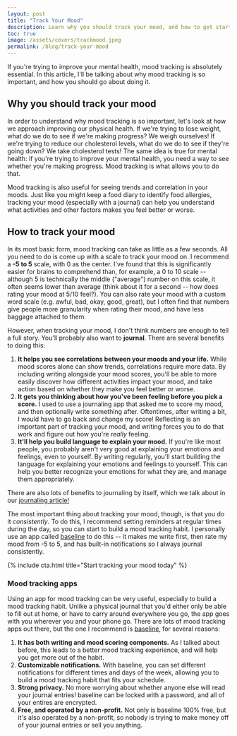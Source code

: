 ```yaml
---
layout: post
title: "Track Your Mood"
description: Learn why you should track your mood, and how to get started.
toc: true
image: /assets/covers/trackmood.jpeg
permalink: /blog/track-your-mood
---
```


If you're trying to improve your mental health, mood tracking is absolutely essential. In this article, I'll be talking about why mood tracking is so important, and how you should go about doing it.

## Why you should track your mood

In order to understand why mood tracking is so important, let's look at how we approach improving our physical health. If we're trying to lose weight, what do we do to see if we're making progress? We weigh ourselves! If we're trying to reduce our cholesterol levels, what do we do to see if they're going down? We take cholesterol tests! The same idea is true for mental health: if you're trying to improve your mental health, you need a way to see whether you're making progress. Mood tracking is what allows you to do that.

Mood tracking is also useful for seeing trends and correlation in your moods. Just like you might keep a food diary to identify food allergies, tracking your mood (especially with a journal) can help you understand what activities and other factors makes you feel better or worse. 

## How to track your mood

In its most basic form, mood tracking can take as little as a few seconds. All you need to do is come up with a scale to track your mood on. I recommend a **-5 to 5** scale, with 0 as the center. I've found that this is significantly easier for brains to comprehend than, for example, a 0 to 10 scale -- although 5 is technically the middle ("average") number on this scale, it often seems lower than average (think about it for a second -- how does rating your mood at 5/10 feel?). You can also rate your mood with a custom word scale (e.g. awful, bad, okay, good, great), but I often find that numbers give people more granularity when rating their mood, and have less baggage attached to them.

However, when tracking your mood, I don't think numbers are enough to tell a full story. You'll probably also want to **journal**. There are several benefits to doing this:

1. **It helps you see correlations between your moods and your life.** While mood scores alone can show trends, correlations require more data. By including writing alongside your mood scores, you'll be able to more easily discover how different activities impact your mood, and take action based on whether they make you feel better or worse.
2. **It gets you thinking about how you've been feeling before you pick a score.** I used to use a journaling app that asked me to score my mood, and then optionally write something after. Oftentimes, after writing a bit, I would have to go back and change my score! Reflecting is an important part of tracking your mood, and writing forces you to do that work and figure out how you're *really* feeling.
3. **It'll help you build language to explain your mood.** If you're like most people, you probably aren't very good at explaining your emotions and feelings, even to yourself. By writing regularly, you'll start building the language for explaining your emotions and feelings to yourself. This can help you better recognize your emotions for what they are, and manage them appropriately.

There are also lots of benefits to journaling by itself, which we talk about in our [journaling article!](/blog/journaling-for-mental-health)

The most important thing about tracking your mood, though, is that you do it *consistently*. To do this, I recommend setting reminders at regular times during the day, so you can start to build a mood tracking habit. I personally use an app called [baseline](https://getbaseline.app) to do this -- it makes me write first, then rate my mood from -5 to 5, and has built-in notifications so I always journal consistently.

{% include cta.html title="Start tracking your mood today" %}

### Mood tracking apps

Using an app for mood tracking can be very useful, especially to build a mood tracking habit. Unlike a physical journal that you'd either only be able to fill out at home, or have to carry around everywhere you go, the app goes with you wherever you and your phone go. There are lots of mood tracking apps out there, but the one I recommend is [baseline](https://getbaseline.app), for several reasons:

1. **It has both writing and mood scoring components.** As I talked about before, this leads to a better mood tracking experience, and will help you get more out of the habit.
2. **Customizable notifications.** With baseline, you can set different notifications for different times and days of the week, allowing you to build a mood tracking habit that fits your schedule.
3. **Strong privacy.** No more worrying about whether anyone else will read your journal entries! baseline can be locked with a password, and all of your entires are encrypted.
4. **Free, and operated by a non-profit.** Not only is baseline 100% free, but it's also operated by a non-profit, so nobody is trying to make money off of your journal entries or sell you anything.